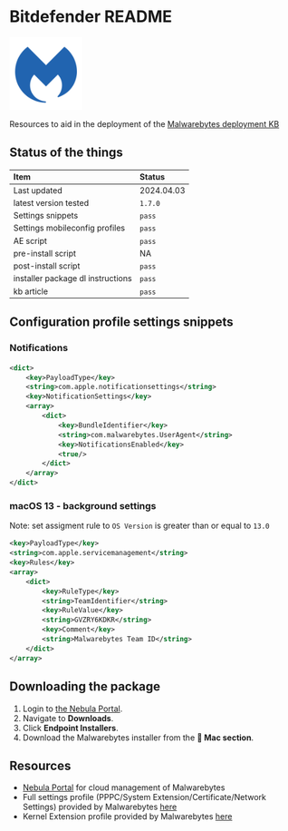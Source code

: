 # Bitdefender README

<img src="_Images/Malwarebytes.png" alt="drawing" width="128"/>

Resources to aid in the deployment of the [Malwarebytes deployment KB](https://support.kandji.io/support/solutions/articles/72000560405)

## Status of the things

Item | Status
:-- | :--
Last updated | 2024.04.03
latest version tested | `1.7.0`
Settings snippets | `pass`
Settings mobileconfig profiles | `pass`
AE script | `pass`
pre-install script | NA
post-install script | `pass`
installer package dl instructions | `pass`
kb article | `pass`

## Configuration profile settings snippets

### Notifications

```xml
<dict>
	<key>PayloadType</key>
	<string>com.apple.notificationsettings</string>
	<key>NotificationSettings</key>
	<array>
		<dict>
			<key>BundleIdentifier</key>
			<string>com.malwarebytes.UserAgent</string>
			<key>NotificationsEnabled</key>
			<true/>
		</dict>
	</array>
</dict>
```

### macOS 13 - background settings

Note: set assigment rule to `OS Version` is greater than or equal to `13.0`

```xml
<key>PayloadType</key>
<string>com.apple.servicemanagement</string>
<key>Rules</key>
<array>
	<dict>
		<key>RuleType</key>
		<string>TeamIdentifier</string>
		<key>RuleValue</key>
		<string>GVZRY6KDKR</string>
		<key>Comment</key>
		<string>Malwarebytes Team ID</string>
	</dict>
</array>
```

## Downloading the package

1. Login to [the Nebula Portal](https://cloud.malwarebytes.com/).
1. Navigate to **Downloads**.
1. Click **Endpoint Installers**.
1. Download the Malwarebytes installer from the ** Mac section**.

## Resources

- [Nebula Portal](https://cloud.malwarebytes.com) for cloud management of Malwarebytes
- Full settings profile (PPPC/System Extension/Certificate/Network Settings) provided by Malwarebytes [here](https://support.threatdown.com/hc/en-us/articles/4413802447123-Grant-Full-Disk-Access-for-Mac-endpoints-using-UAMDM-Nebula)
- Kernel Extension profile provided by Malwarebytes [here](https://support.threatdown.com/hc/en-us/articles/4413789386643-Approve-kernel-extension-for-Nebula-on-macOS-devices-using-UAMDM)